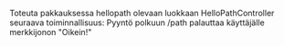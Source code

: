 Toteuta pakkauksessa hellopath olevaan luokkaan HelloPathController seuraava 
toiminnallisuus: Pyyntö polkuun /path palauttaa käyttäjälle merkkijonon "Oikein!"
